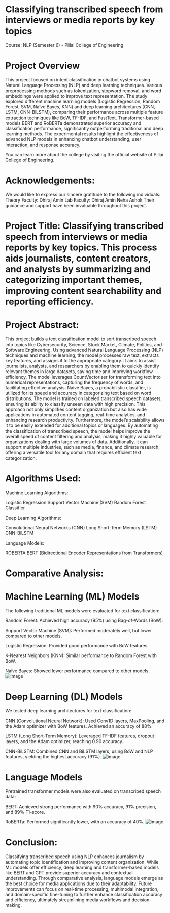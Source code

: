 # Classifying transcribed speech from interviews or media reports by key topics

 Course: NLP (Semester 6) - Pillai College of Engineering
# Project Overview
This project focused on intent classification in chatbot systems using Natural Language Processing (NLP) and deep learning techniques. Various preprocessing methods such as tokenization, stopword removal, and word embeddings were applied to improve text representation. The study explored different machine learning models (Logistic Regression, Random Forest, SVM, Naïve Bayes, KNN) and deep learning architectures (CNN, LSTM, CNN-BiLSTM), comparing their performance across multiple feature extraction techniques like BoW, TF-IDF, and FastText. Transformer-based models BERT and RoBERTa demonstrated superior accuracy and classification performance, significantly outperforming traditional and deep learning methods. The experimental results highlight the effectiveness of advanced NLP models in enhancing chatbot understanding, user interaction, and response accuracy.

You can learn more about the college by visiting the official website of Pillai College of Engineering.

# Acknowledgements:
We would like to express our sincere gratitude to the following individuals:
Theory Faculty:
Dhiraj Amin
Lab Faculty:
Dhiraj Amin
Neha Ashok
Their guidance and support have been invaluable throughout this project.

# Project Title: Classifying transcribed speech from interviews or media reports by key topics. This process aids journalists, content creators, and analysts by summarizing and categorizing important themes, improving content searchability and reporting efficiency.

# Project Abstract:
This project builds a text classification model to sort transcribed speech into topics like Cybersecurity, Science, Stock Market, Climate, Politics, and Software Engineering. Using advanced Natural Language Processing (NLP) techniques and machine learning, the model processes raw text, extracts key features, and assigns it to the appropriate category. It aims to assist journalists, analysts, and researchers by enabling them to quickly identify relevant themes in large datasets, saving time and improving workflow efficiency. The model leverages CountVectorizer for transforming text into numerical representations, capturing the frequency of words, and facilitating effective analysis. Naive Bayes, a probabilistic classifier, is utilized for its speed and accuracy in categorizing text based on word distributions. The model is trained on labeled transcribed speech datasets, ensuring its ability to classify unseen data with high precision. This approach not only simplifies content organization but also has wide applications in automated content tagging, real-time analytics, and enhancing research productivity. Furthermore, the model’s scalability allows it to be easily extended for additional topics or languages. By automating the classification of transcribed speech, the model helps improve the overall speed of content filtering and analysis, making it highly valuable for organizations dealing with large volumes of data. Additionally, it can support multiple industries, such as media, finance, and climate research, offering a versatile tool for any domain that requires efficient text categorization.

# Algorithms Used:
Machine Learning Algorithms:

Logistic Regression
Support Vector Machine (SVM)
Random Forest Classifier

Deep Learning Algorithms:

Convolutional Neural Networks (CNN)
Long Short-Term Memory (LSTM)
CNN-BiLSTM


Language Models:

ROBERTA
BERT (Bidirectional Encoder Representations from Transformers)

# Comparative Analysis:

# Machine Learning (ML) Models
The following traditional ML models were evaluated for text classification:

Random Forest: Achieved high accuracy (95%) using Bag-of-Words (BoW).

Support Vector Machine (SVM): Performed moderately well, but lower compared to other models.

Logistic Regression: Provided good performance with BoW features.

K-Nearest Neighbors (KNN): Similar performance to Random Forest with BoW.

Naïve Bayes: Showed lower performance compared to other models.
![image](https://github.com/user-attachments/assets/d516575d-4b27-4d97-be78-3542004ecd4f)


# Deep Learning (DL) Models
We tested deep learning architectures for text classification:

CNN (Convolutional Neural Network): Used Conv1D layers, MaxPooling, and the Adam optimizer with BoW features. Achieved an accuracy of 88%.

LSTM (Long Short-Term Memory): Leveraged TF-IDF features, dropout layers, and the Adam optimizer, reaching 0.90 accuracy.

CNN-BiLSTM: Combined CNN and BiLSTM layers, using BoW and NLP features, yielding the highest accuracy (91%).
![image](https://github.com/user-attachments/assets/87b2a174-b361-41ea-8cef-9988afe980de)


# Language Models
Pretrained transformer models were also evaluated on transcribed speech data:

BERT: Achieved strong performance with 90% accuracy, 91% precision, and 89% F1-score.

RoBERTa: Performed significantly lower, with an accuracy of 40%.
![image](https://github.com/user-attachments/assets/c038de89-5433-4a8f-9ac8-05bafa0108e0)

# Conclusion:
Classifying transcribed speech using NLP enhances journalism by automating topic identification and improving content organization. While ML models offer efficiency, deep learning and transformer-based models like BERT and GPT provide superior accuracy and contextual understanding.
Through comparative analysis, language models emerge as the best choice for media applications due to their adaptability. Future improvements can focus on real-time processing, multimodal integration, and domain-specific fine-tuning to further enhance classification accuracy and efficiency, ultimately streamlining media workflows and decision-making.


